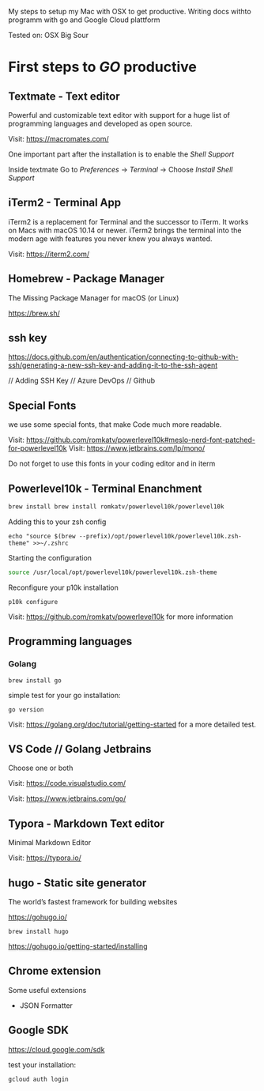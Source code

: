 My steps to setup my Mac with OSX to get productive. Writing docs withto programm with go and Google Cloud plattform

Tested on: OSX Big Sour



# First steps to _GO_ productive

## Textmate - Text editor

Powerful and customizable text editor with support for a huge list of programming languages and developed as open source.

Visit: https://macromates.com/

One important part after the installation is to enable the _Shell Support_

Inside textmate Go to _Preferences_ -> _Terminal_ -> Choose _Install Shell Support_

## iTerm2 - Terminal App

iTerm2 is a replacement for Terminal and the successor to iTerm. It works on Macs with macOS 10.14 or newer. iTerm2 brings the terminal into the modern age with features you never knew you always wanted.

Visit: https://iterm2.com/

## Homebrew - Package Manager

The Missing Package Manager for macOS (or Linux)

https://brew.sh/

## ssh key

https://docs.github.com/en/authentication/connecting-to-github-with-ssh/generating-a-new-ssh-key-and-adding-it-to-the-ssh-agent

// Adding SSH Key
// Azure DevOps
// Github

## Special Fonts

we use some special fonts, that make Code much more readable.

Visit:  https://github.com/romkatv/powerlevel10k#meslo-nerd-font-patched-for-powerlevel10k
Visit:  https://www.jetbrains.com/lp/mono/

Do not forget to use this fonts in your coding editor and in iterm

## Powerlevel10k - Terminal Enanchment

```bash
brew install brew install romkatv/powerlevel10k/powerlevel10k
```

Adding this to your zsh config

`echo "source $(brew --prefix)/opt/powerlevel10k/powerlevel10k.zsh-theme" >>~/.zshrc`

Starting the configuration

```bash
source /usr/local/opt/powerlevel10k/powerlevel10k.zsh-theme
```

Reconfigure your p10k installation

`p10k configure`

Visit: https://github.com/romkatv/powerlevel10k for more information

## Programming languages

### Golang

`brew install go`

simple test for your go installation:

`go version`

Visit: https://golang.org/doc/tutorial/getting-started for a more detailed test.

## VS Code // Golang Jetbrains

Choose one or both

Visit: https://code.visualstudio.com/

Visit: https://www.jetbrains.com/go/

## Typora - Markdown Text editor

Minimal Markdown Editor

Visit: https://typora.io/

## hugo - Static site generator

The world’s fastest framework for building websites

https://gohugo.io/

`brew install hugo`

 https://gohugo.io/getting-started/installing

## Chrome extension

Some useful extensions

- JSON Formatter

## Google SDK

https://cloud.google.com/sdk

test your installation:

`gcloud auth login`
